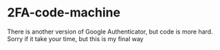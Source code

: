 # 2FA-code-machine
There is another version of Google Authenticator, but code is more hard. Sorry if it take your time, but this is my final way
